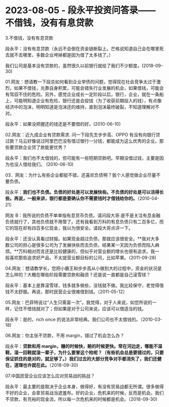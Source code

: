 # 2023-08-05 - 段永平投资问答录——不借钱，没有有息贷款

3.不借钱，没有有息贷款

段永平：没有有息贷款（永远不会倒在资金链断裂上。芒格说知道自己会在哪里死去就不去哪里，多数企业垮掉都是因为借了太多钱了。）

我们公司是基本没有贷款的，虽然很久以前银行就给了我们不少额度。(2018-09-30)

01.网友：想请教一下段总如何看到企业举债的问题，觉得现在社会竞争太过于激烈，如果不借钱，光靠自身积累，可能会错失行业发展的机会，如果借钱，可能会有驾驭不住的危险。另外，感觉企业成长一定阶段以后，银行，企业，就在一条船上，可能明知道企业有危险，银行还是会投钱（为了收获前期投入的钱），有点像经济中的泡沫，明明知道是泡沫还的维持，直到泡沫最终破裂，不知道理解对不对。

段永平：如果没把握还的钱还是不要借的好。(2010-06-10)

02.网友：近九成企业有贷款需求. 问一下段先生步步高、OPPO 有没有向银行贷过款？马云好像说过阿里巴巴没有借过银行一分钱，都能成为这么优秀的企业。那些要贷款企业贷了款能更优秀？

段永平：我们也不太借钱的，但可能有一些短期贷款吧。早期没借过钱，主要是因为也没人借给我们。 (2010-06-10)

03．网友：为什么有些企业都挺不错，还喜欢负债啊？我个人感觉做企业尽量不要负债。

段永平：**我们也不负债。负债的好处是可以发展快些。不负债的好处是可以活得长些。再说，一般来讲，银行都是要确认你不需要钱时才借钱给你的。**（2010-04-21）

网友 B：我所说的负债不单单指有息货币负债。请问段大哥:是不是关注有息金融负债就行了，其他负债就不用管了。还有我看到万科的有息负债只有二百多亿，而它的现在却有四百多亿现金，我以为很安全。请段大哥点评一下。

段永平：还没认真看过财报。如果现金超过负债，那就应该很安全。**我对大多数公司的担心是很多公司为了发展快些而去负债，结果某一天因为负债而陷入麻烦。**万科相对而言还是比较健康的，但似乎对营业额的增长也很有追求。我一般喜欢那些追求好产品，不太提营业额目标的公司，比如苹果。（2011-09-28)

04.网友：想请教学长，您把小霸王和步步高从小做到大的过程中，资金的状况是怎么样的？大概在哪些阶段需要贷款和融资？还是说一直都是自己滚雪球？

段永平：基本上是靠滚雪球，钱多就多做些，没钱就不做。我比较保守，老觉得借钱不太舒服。再说，那时民营企业很难借到钱。（2011-05-12）

05.网友：巴菲特说过“人生只需富一次”。我觉得，对于人来说，如您所说的一样，记住不借钱就对了；但如果是对于公司来说，应该可以借适当的钱。

段永平：是的，rich once 的说法非常经典。我们公司也不太借钱的。（2010-03-18)

06.网友：你主张不贷款，不用 margin，错过了机会怎么办？

段永平：**贷款和用 margin，赚的时候快，赔的时候更快。常在河边走，哪能不湿鞋，湿一回鞋就湿一辈子，为什么要冒这个险呢？（有些机会总是要错过的，只要保证抓住的是对的，就足够了。）我们过去的大部分竞争对手都消失了，我们还健在，道理也许就在此。**（2018-09-30)

07.中国民营企业应该怎么应对贸易战的挑战？

段永平：最主要的是取决于企业本身，做得好，有没有贸易战都无所谓。很多做得不好的企业，会拿贸易战当遮羞布。好的企业，危机来的时候，反而是机会。我们不贷款，有充裕的现金流，所以每一次危机来的时候都是机会。（2018-09-30)